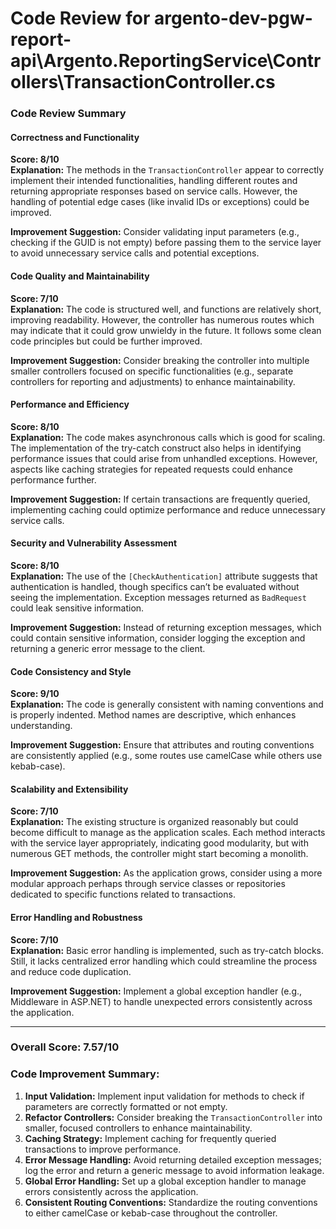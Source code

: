 # Code Review for argento-dev-pgw-report-api\Argento.ReportingService\Controllers\TransactionController.cs

### Code Review Summary

#### Correctness and Functionality
**Score: 8/10**  
**Explanation:** The methods in the `TransactionController` appear to correctly implement their intended functionalities, handling different routes and returning appropriate responses based on service calls. However, the handling of potential edge cases (like invalid IDs or exceptions) could be improved.

**Improvement Suggestion:** Consider validating input parameters (e.g., checking if the GUID is not empty) before passing them to the service layer to avoid unnecessary service calls and potential exceptions.

#### Code Quality and Maintainability
**Score: 7/10**  
**Explanation:** The code is structured well, and functions are relatively short, improving readability. However, the controller has numerous routes which may indicate that it could grow unwieldy in the future. It follows some clean code principles but could be further improved.

**Improvement Suggestion:** Consider breaking the controller into multiple smaller controllers focused on specific functionalities (e.g., separate controllers for reporting and adjustments) to enhance maintainability.

#### Performance and Efficiency
**Score: 8/10**  
**Explanation:** The code makes asynchronous calls which is good for scaling. The implementation of the try-catch construct also helps in identifying performance issues that could arise from unhandled exceptions. However, aspects like caching strategies for repeated requests could enhance performance further.

**Improvement Suggestion:** If certain transactions are frequently queried, implementing caching could optimize performance and reduce unnecessary service calls.

#### Security and Vulnerability Assessment
**Score: 8/10**  
**Explanation:** The use of the `[CheckAuthentication]` attribute suggests that authentication is handled, though specifics can’t be evaluated without seeing the implementation. Exception messages returned as `BadRequest` could leak sensitive information.

**Improvement Suggestion:** Instead of returning exception messages, which could contain sensitive information, consider logging the exception and returning a generic error message to the client.

#### Code Consistency and Style
**Score: 9/10**  
**Explanation:** The code is generally consistent with naming conventions and is properly indented. Method names are descriptive, which enhances understanding.

**Improvement Suggestion:** Ensure that attributes and routing conventions are consistently applied (e.g., some routes use camelCase while others use kebab-case).

#### Scalability and Extensibility
**Score: 7/10**  
**Explanation:** The existing structure is organized reasonably but could become difficult to manage as the application scales. Each method interacts with the service layer appropriately, indicating good modularity, but with numerous GET methods, the controller might start becoming a monolith.

**Improvement Suggestion:** As the application grows, consider using a more modular approach perhaps through service classes or repositories dedicated to specific functions related to transactions.

#### Error Handling and Robustness
**Score: 7/10**  
**Explanation:** Basic error handling is implemented, such as try-catch blocks. Still, it lacks centralized error handling which could streamline the process and reduce code duplication.

**Improvement Suggestion:** Implement a global exception handler (e.g., Middleware in ASP.NET) to handle unexpected errors consistently across the application.

---

### Overall Score: 7.57/10

### Code Improvement Summary:
1. **Input Validation:** Implement input validation for methods to check if parameters are correctly formatted or not empty.
2. **Refactor Controllers:** Consider breaking the `TransactionController` into smaller, focused controllers to enhance maintainability.
3. **Caching Strategy:** Implement caching for frequently queried transactions to improve performance.
4. **Error Message Handling:** Avoid returning detailed exception messages; log the error and return a generic message to avoid information leakage.
5. **Global Error Handling:** Set up a global exception handler to manage errors consistently across the application.
6. **Consistent Routing Conventions:** Standardize the routing conventions to either camelCase or kebab-case throughout the controller.
